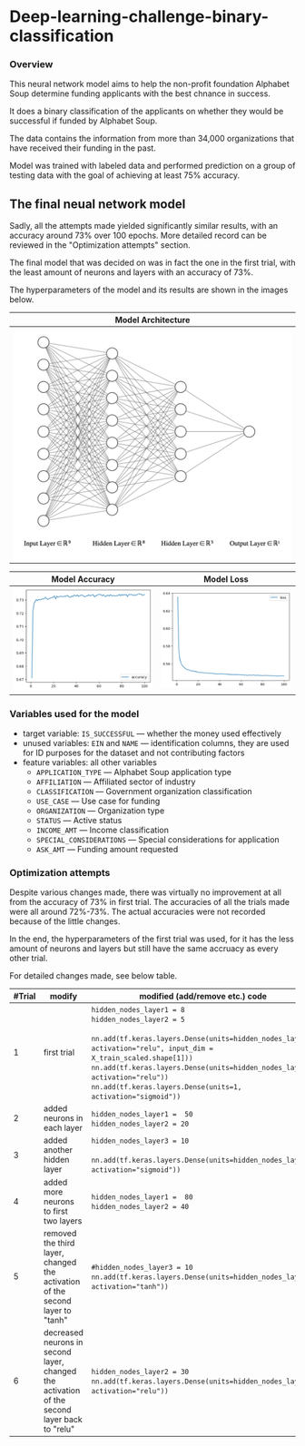 # Deep-learning-challenge-binary-classification

### Overview
This neural network model aims to help the non-profit foundation Alphabet Soup determine funding applicants with the best chnance in success.

It does a binary classification of the applicants on whether they would be successful if funded by Alphabet Soup. 

The data contains the information from more than 34,000 organizations that have received their funding in the past.

Model was trained with labeled data and performed prediction on a group of testing data with the goal of achieving at least 75% accuracy. 

## The final neual network model
Sadly, all the attempts made yielded significantly similar results, with an accuracy around 73% over 100 epochs. More detailed record can be reviewed in the "Optimization attempts" section.

The final model that was decided on was in fact the one in the first trial, with the least amount of neurons and layers with an accuracy of 73%.

The hyperparameters of the model and its results are shown in the images below.

| Model Architecture |
|-------|
| ![Model](/images/nn.png) |

| Model Accuracy | Model Loss |
|-------|-------|
| ![Model Accuracy](/images/accuracy.png) | ![Model Loss](/images/loss.png) |


### Variables used for the model
- target variable: `IS_SUCCESSFUL` — whether the money used effectively
- unused variables: `EIN` and `NAME` — identification columns, they are used for ID purposes for the dataset and not contributing factors
- feature variables: all other variables 
    - `APPLICATION_TYPE` — Alphabet Soup application type
    - `AFFILIATION` — Affiliated sector of industry
    - `CLASSIFICATION` — Government organization classification
    - `USE_CASE` — Use case for funding
    - `ORGANIZATION` — Organization type
    - `STATUS` — Active status
    - `INCOME_AMT` — Income classification
    - `SPECIAL_CONSIDERATIONS` — Special considerations for application
    - `ASK_AMT` — Funding amount requested


### Optimization attempts
Despite various changes made, there was virtually no improvement at all from the accuracy of 73% in first trial. The accuracies of all the trials made were all around 72%-73%. The actual accuracies were not recorded because of the little changes.

In the end, the hyperparameters of the first trial was used, for it has the less amount of neurons and layers but still have the same accruacy as every other trial.

For detailed changes made, see below table.

| #Trial | modify | modified (add/remove etc.) code |
|--------|--------|---------|
| 1 | first trial | `hidden_nodes_layer1 = 8`<br>`hidden_nodes_layer2 = 5`<br><br>`nn.add(tf.keras.layers.Dense(units=hidden_nodes_layer1, activation="relu", input_dim = X_train_scaled.shape[1]))`<br>`nn.add(tf.keras.layers.Dense(units=hidden_nodes_layer2, activation="relu"))`<br>`nn.add(tf.keras.layers.Dense(units=1, activation="sigmoid"))` |
| 2 | added neurons in each layer | `hidden_nodes_layer1 =  50`<br>`hidden_nodes_layer2 = 20` |
| 3 | added another hidden layer | `hidden_nodes_layer3 = 10`<br><br>`nn.add(tf.keras.layers.Dense(units=hidden_nodes_layer3, activation="sigmoid"))` |
| 4 | added more neurons to first two layers | `hidden_nodes_layer1 =  80`<br>`hidden_nodes_layer2 = 40 `|
| 5 | removed the third layer, changed the activation of the second layer to "tanh" | `#hidden_nodes_layer3 = 10`<br>`nn.add(tf.keras.layers.Dense(units=hidden_nodes_layer2, activation="tanh"))` |
| 6 | decreased neurons in second layer, changed the activation of the second layer back to "relu" | `hidden_nodes_layer2 = 30`<br>`nn.add(tf.keras.layers.Dense(units=hidden_nodes_layer2, activation="relu"))` |